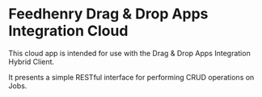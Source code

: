 # Feedhenry Drag & Drop Apps Integration Cloud

This cloud app is intended for use with the Drag & Drop Apps Integration Hybrid Client.

It presents a simple RESTful interface for performing CRUD operations on Jobs.
